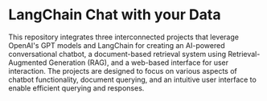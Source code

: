 # LangChain Chat with your Data

This repository integrates three interconnected projects that leverage OpenAI's GPT models and LangChain for creating an AI-powered conversational chatbot, a document-based retrieval system using Retrieval-Augmented Generation (RAG), and a web-based interface for user interaction. The projects are designed to focus on various aspects of chatbot functionality, document querying, and an intuitive user interface to enable efficient querying and responses.
